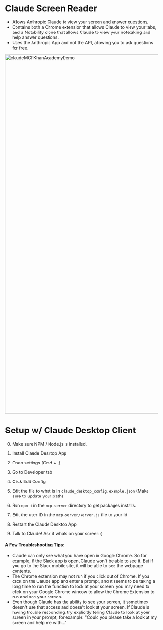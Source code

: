 # Claude Screen Reader
- Allows Anthropic Claude to view your screen and answer questions.
- Contains both a Chrome extension that allows Claude to view your tabs, and a Notability clone that allows Claude to view your notetaking and help answer questions.
- Uses the Anthropic App and not the API, allowing you to ask questions for free.
<img width="1183" alt="claudeMCPKhanAcademyDemo" src="https://github.com/user-attachments/assets/8426729b-d701-478a-b9e3-6a7d24704ef9" />


# Setup w/ Claude Desktop Client

0) Make sure NPM / Node.js is installed.
1) Install Claude Desktop App
2) Open settings (Cmd + ,)
3) Go to Developer tab
4) Click Edit Config
5) Edit the file to what is in `claude_desktop_config.example.json` (Make sure to update your path)
6) Run `npm i` in the `mcp-server` directory to get packages installs.
7) Edit the user ID in the `mcp-server/server.js` file to your id
8) Restart the Claude Desktop App

9) Talk to Claude! Ask it whats on your screen :)

#### A Few Troubleshooting Tips:
- Claude can only see what you have open in Google Chrome. So for example, if the Slack app is open, Claude won't be able to see it. But if you go to the Slack mobile site, it will be able to see the webpage contents.
-  The Chrome extension may not run if you click out of Chrome. If you click on the Calude app and enter a prompt, and it seems to be taking a long time to run the function to look at your screen, you may need to click on your Google Chrome window to allow the Chrome Extension to run and see your screen.
- Even though Claude has the ability to see your screen, it sometimes  doesn't use that access and doesn't look at your screen. If Claude is having trouble responding, try explicitly telling Claude to look at your screen in your prompt, for example: "Could you please take a look at my screen and help me with..."
